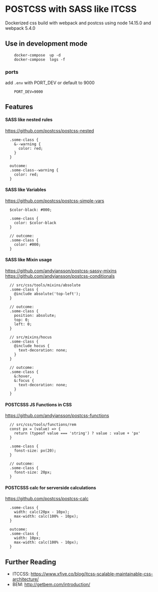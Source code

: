 # POSTCSS with SASS like ITCSS
Dockerized css build with webpack and postcss using node 14.15.0 and webpack 5.4.0

## Use in development mode
```
    docker-compose  up -d
    docker-compose  logs -f
```


### ports
add `.env` with PORT_DEV or default to 9000

```
    PORT_DEV=9000
```

## Features
#### SASS like nested rules
https://github.com/postcss/postcss-nested

```
  .some-class {
    &--warning {
      color: red;
    }
  }

  outcome:
  .some-class--warning {
    color: red;
  }
```

#### SASS like Variables
https://github.com/postcss/postcss-simple-vars

```
  $color-black: #000;

  .some-class {
    color: $color-black
  }

  // outcome:
  .some-class {
    color: #000;
  }
```

#### SASS like Mixin usage
https://github.com/andyjansson/postcss-sassy-mixins
https://github.com/andyjansson/postcss-conditionals

```
  // src/css/tools/mixins/absolute
  .some-class {
    @include absolute('top-left');
  }

  // outcome:
  .some-class {
    position: absolute;
    top: 0;
    left: 0;
  }

  // src/mixins/hocus
  .some-class {
    @include hocus {
      text-decoration: none;
    }
  }

  // outcome:
  .some-class {
    &:hover,
    &:focus {
      text-decoration: none;
    }
  }
```

#### POSTCSSS JS Functions in CSS
https://github.com/andyjansson/postcss-functions

```
  // src/css/tools/functions/rem
  const px = (value) => {
    return (typeof value === 'string') ? value : value + 'px'
  }

  .some-class {
    fonst-size: px(20);
  }

  // outcome:
  .some-class {
    fonst-size: 20px;
  }
```

#### POSTCSSS calc for serverside calculations
https://github.com/postcss/postcss-calc

```
  .some-class {
    width: calc(20px - 10px);
    max-width: calc(100% - 10px);
  }

  outcome:
  .some-class {
    width: 10px;
    max-width: calc(100% - 10px);
  }
```

## Further Reading
- ITCCSS: https://www.xfive.co/blog/itcss-scalable-maintainable-css-architecture/
- BEM: http://getbem.com/introduction/
